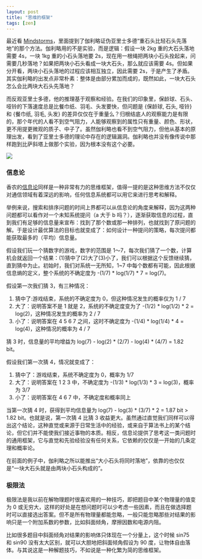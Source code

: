```yaml
---
layout: post
title: "思维的框架"
tags: [zen]
---
```





最近看 [Mindstorms](http://www.amazon.cn/Mindstorms-Children-Computers-And-Powerful-Ideas-Papert-Seymour-A/dp/0465046746/ref=sr_1_5?ie=UTF8&qid=1374075828&sr=8-5&keywords=mindstorms)，里面提到了伽利略证伪亚里士多德“重石头比轻石头先落地”的那个方法。伽利略用的不是实验，而是逻辑：假设一块 2kg 重的大石头落地需要 4s，一块 1kg 重的小石头落地要 2s，现在用一根绳把两块小石头拴起来，问需要几秒落地？如果把两块小石头看成一块大石头，那么就应该需要 4s。但如果分开看，两块小石头落地的过程应该相互独立，因此需要 2s，于是产生了矛盾。其实伽利略的出发点非常朴素：整体是由部分累加而成的，既然如此，一块大石头怎么会比两块大石头先落地？

<!--more-->


而反观亚里士多德，他的推理基于观察和经验。在我们的印象里，保龄球、石头、哑铃的下落速度总是比餐巾纸、羽毛、头发要快，但问题是 {保龄球, 石头, 哑铃} 和 {餐巾纸, 羽毛, 头发} 的差异仅仅在于重量么？归根结底人的观察能力是有限的，那个年代的人看不到空气阻力，人能够观察到的属性只有重量、颜色、形状，更不用提更微观的质子、中子了。虽然伽利略也看不到空气阻力，但他从基本的原理出发，看到了亚里士多德的理论中存在的逻辑漏洞。伽利略也并没有像传说中那样跑到比萨斜塔上做那个实验，因为根本没有这个必要。


![](http://ww4.sinaimg.cn/mw690/534218ffjw1e6r9hn953tj209h0a4mxt.jpg)




### 信息论


香农的[信息论](http://zh.wikipedia.org/wiki/%E4%BF%A1%E6%81%AF%E8%AE%BA)同样是一种非常有力的思维框架，值得一提的是这种思维方法不仅仅对通信领域有着深远的影响，任何信息系统都可以用它来进行思考和解释。


举例来说，搜索和排序问题的时间上界都可以从信息论的角度来解释，因为这两种问题都可以看作对一个未知系统提问（a 大于 b 吗？），逐渐获取信息的过程，直到我们有足够的信息量来宣布：找到了那个数或那一种排列，也就找到了原问题的解。于是设计最优算法的目标也就变成了：如何设计一种提问的策略，每次提问都能获取最多的（平均）信息量。


假设我们玩一个猜数字的游戏，数字的范围是 1～7，每次我们猜了一个数，计算机会就返回一个结果：(1)猜中了(2)大了(3)小了，我们可以根据这个反馈继续猜，直到猜中为止。初始时，我们对系统一无所知，1~7 中每个数都有可能，因此根据信息熵的定义，整个系统的不确定度为 -(1/7) * log(1/7) * 7 = log(7)。


假设第一次我们猜 3，有三种情况：


1. 猜中了:游戏结束，系统的不确定度为 0，但这种情况发生的概率仅为 1 / 7
2. 大了：说明答案不是 1 就是 2，系统的不确定度变为了 -(1/2) * log(1/2) * 2 = log(2)，这种情况发生的概率为 2 / 7
3. 小了：说明答案在 4 5 6 7 之间，这时不确定度为 -(1/4) * log(1/4) * 4 = log(4)，这种情况的概率为 4 / 7


猜 3 时，信息量的平均增益为 log(7) - log(2) * (2/7) - log(4) * (4/7) = 1.82 bit。


假设我们第一次猜 4，情况就变成了：

1. 猜中了：游戏结束，系统不确定度为 0，概率为 1/7
2. 大了：说明答案在 1 2 3 中，不确定度为 -(1/3) * log(1/3) * 3 = log(3)，概率为 3/7
3. 小了：说明答案在 4 6 7 中，不确定度和概率同上


当第一次猜 4 时，获得到平均信息量为 log(7) - log(3) * (3/7) * 2 = 1.87 bit > 1.82 bit。也就是说，第一次猜 4 比猜 3 收益更大。虽然通过直觉我们同样可以得出这个结论，这种直觉或来源于日常生活中的经验，或来自于算法书上的某个结论，但它们并不能使我们接近事物的本质。相反，信息论提供了思考这一类问题时的通用框架，它与直觉和先验经验没有任何关系，它依赖的仅仅是一开始的几条定理和概率论。

在前面的例子中，伽利略之所以能推出“大小石头将同时落地”，依靠的也仅仅是“一块大石头就是由两块小石头构成的”。


### 极限法


极限法是我以前在解物理题时很喜欢用的一种技巧，即把题目中某个物理量的值变为 0 或无穷大，这样的好处是在想问题时可以少考虑一些因素，而且在做选择题时可以直接选出答案。但不是所有物理量都能忽略，一般只能忽略那些对结果的影响只是一个附加系数的参数，比如斜面倾角，摩擦因数和电源内阻。


比如很多题目中斜面倾角对结果的影响体只体现在一个分量上，这个时候 sin75 和 sin90 没有太大区别，就可以大胆地把斜面倾角假设为 90 度，让物体自由落体。与其说这是一种解题技巧，不如说是一种化繁为简的思维框架。


